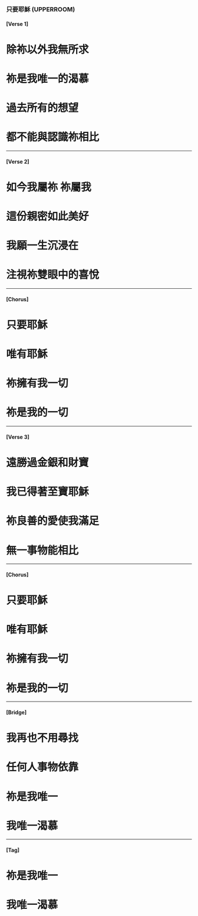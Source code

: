 ### 只要耶穌 (UPPERROOM)

#### [Verse 1] 
# 除祢以外我無所求 
# 祢是我唯一的渴慕
# 過去所有的想望
# 都不能與認識祢相比

---

#### [Verse 2] 
# 如今我屬祢 祢屬我 
# 這份親密如此美好
# 我願一生沉浸在
# 注視祢雙眼中的喜悅

---

#### [Chorus] 
# 只要耶穌 
# 唯有耶穌 
# 祢擁有我一切
# 祢是我的一切

---

#### [Verse 3] 
# 遠勝過金銀和財寶 
# 我已得著至寶耶穌 
# 祢良善的愛使我滿足
# 無一事物能相比 

---

#### [Chorus] 
# 只要耶穌 
# 唯有耶穌 
# 祢擁有我一切
# 祢是我的一切

---

#### [Bridge] 
# 我再也不用尋找 
# 任何人事物依靠 
# 祢是我唯一 
# 我唯一渴慕

---

#### [Tag]
# 祢是我唯一 
# 我唯一渴慕


